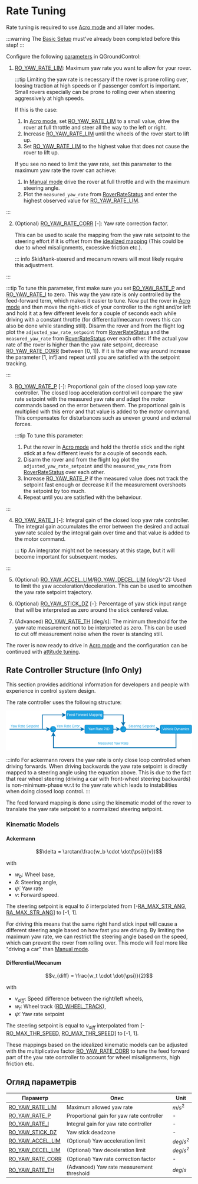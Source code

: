 # Rate Tuning

Rate tuning is required to use [Acro mode](../flight_modes_rover/manual.md#acro-mode) and all later modes.

:::warning
The [Basic Setup](basic_setup.md) must've already been completed before this step!
:::

Configure the following [parameters](../advanced_config/parameters.md) in QGroundControl:

1. [RO_YAW_RATE_LIM](#RO_YAW_RATE_LIM): Maximum yaw rate you want to allow for your rover.

   :::tip
   Limiting the yaw rate is necessary if the rover is prone rolling over, loosing traction at high speeds or if passenger comfort is important.
   Small rovers especially can be prone to rolling over when steering aggressively at high speeds.

   If this is the case:

   1. In [Acro mode](../flight_modes_rover/manual.md#acro-mode), set [RO_YAW_RATE_LIM](#RO_YAW_RATE_LIM) to a small value, drive the rover at full throttle and steer all the way to the left or right.
   2. Increase [RO_YAW_RATE_LIM](#RO_YAW_RATE_LIM) until the wheels of the rover start to lift up.
   3. Set [RO_YAW_RATE_LIM](#RO_YAW_RATE_LIM) to the highest value that does not cause the rover to lift up.

   If you see no need to limit the yaw rate, set this parameter to the maximum yaw rate the rover can achieve:

   1. In [Manual mode](../flight_modes_rover/manual.md#manual-mode) drive the rover at full throttle and with the maximum steering angle.
   2. Plot the `measured_yaw_rate` from [RoverRateStatus](../msg_docs/RoverRateStatus.md) and enter the highest observed value for [RO_YAW_RATE_LIM](#RO_YAW_RATE_LIM).


:::

2. (Optional) [RO_YAW_RATE_CORR](#RO_YAW_RATE_CORR) [-]: Yaw rate correction factor.

   This can be used to scale the mapping from the yaw rate setpoint to the steering effort if it is offset from the [idealized mapping](#kinematic-models) (This could be due to wheel misalignments, excessive friction etc.).

   ::: info
   Skid/tank-steered and mecanum rovers will most likely require this adjustment.

:::

   :::tip
   To tune this parameter, first make sure you set [RO_YAW_RATE_P](#RO_YAW_RATE_P) and [RO_YAW_RATE_I](#RO_YAW_RATE_I) to zero.
   This way the yaw rate is only controlled by the feed-forward term, which makes it easier to tune.
   Now put the rover in [Acro mode](../flight_modes_rover/manual.md#acro-mode) and then move the right-stick of your controller to the right and/or left and hold it at a few different levels for a couple of seconds each while driving with a constant throttle (for differential/mecanum rovers this can also be done while standing still).
   Disarm the rover and from the flight log plot the `adjusted_yaw_rate_setpoint` from [RoverRateStatus](../msg_docs/RoverRateStatus.md) and the `measured_yaw_rate` from [RoverRateStatus](../msg_docs/RoverRateStatus.md) over each other.
   If the actual yaw rate of the rover is higher than the yaw rate setpoint, decrease [RO_YAW_RATE_CORR](#RO_YAW_RATE_CORR) (between [0, 1]).
   If it is the other way around increase the parameter [1, inf] and repeat until you are satisfied with the setpoint tracking.

:::

3. [RO_YAW_RATE_P](#RO_YAW_RATE_P) [-]: Proportional gain of the closed loop yaw rate controller.
   The closed loop acceleration control will compare the yaw rate setpoint with the measured yaw rate and adapt the motor commands based on the error between them.
   The proportional gain is multiplied with this error and that value is added to the motor command.
   This compensates for disturbances such as uneven ground and external forces.

   :::tip
   To tune this parameter:

   1. Put the rover in [Acro mode](../flight_modes_rover/manual.md#acro-mode) and hold the throttle stick and the right stick at a few different levels for a couple of seconds each.
   2. Disarm the rover and from the flight log plot the `adjusted_yaw_rate_setpoint` and the `measured_yaw_rate` from [RoverRateStatus](../msg_docs/RoverRateStatus.md) over each other.
   3. Increase [RO_YAW_RATE_P](#RO_YAW_RATE_P) if the measured value does not track the setpoint fast enough or decrease it if the measurement overshoots the setpoint by too much.
   4. Repeat until you are satisfied with the behaviour.

:::

4. [RO_YAW_RATE_I](#RO_YAW_RATE_I) [-]: Integral gain of the closed loop yaw rate controller.
   The integral gain accumulates the error between the desired and actual yaw rate scaled by the integral gain over time and that value is added to the motor command.

   ::: tip
   An integrator might not be necessary at this stage, but it will become important for subsequent modes.

:::

5. (Optional) [RO_YAW_ACCEL_LIM](#RO_YAW_ACCEL_LIM)/[RO_YAW_DECEL_LIM](#RO_YAW_DECEL_LIM) [deg/s^2]: Used to limit the yaw acceleration/deceleration.
   This can be used to smoothen the yaw rate setpoint trajectory.

6. (Optional) [RO_YAW_STICK_DZ](#RO_YAW_STICK_DZ) [-]: Percentage of yaw stick input range that will be interpreted as zero around the stick centered value.

7. (Advanced) [RO_YAW_RATE_TH](#RO_YAW_RATE_TH) [deg/s]: The minimum threshold for the yaw rate measurement not to be interpreted as zero.
   This can be used to cut off measurement noise when the rover is standing still.

The rover is now ready to drive in [Acro mode](../flight_modes_rover/manual.md#acro-mode) and the configuration can be continued with [attitude tuning](attitude_tuning.md).

## Rate Controller Structure (Info Only)

This section provides additional information for developers and people with experience in control system design.

The rate controller uses the following structure:

![Rover Rate Controller](../../assets/config/rover/rover_rate_controller.png)

:::info
For ackermann rovers the yaw rate is only close loop controlled when driving forwards.
When driving backwards the yaw rate setpoint is directly mapped to a steering angle using the equation above.
This is due to the fact that rear wheel steering (driving a car with front-wheel steering backwards) is non-minimum-phase w.r.t to the yaw rate which leads to instabilities when doing closed loop control.
:::

The feed forward mapping is done using the kinematic model of the rover to translate the yaw rate setpoint to a normalized steering setpoint.

### Kinematic Models

#### Ackermann

<!-- prettier-ignore -->

$$\delta = \arctan(\frac{w_b \cdot \dot{\psi}}{v})$$

with

- $w_b:$ Wheel base,
- $\delta:$ Steering angle,
- $\dot{\psi}:$ Yaw rate
- $v:$ Forward speed.

The steering setpoint is equal to $\delta$ interpolated from [-[RA_MAX_STR_ANG](../advanced_config/parameter_reference.md#RA_MAX_STR_ANG), [RA_MAX_STR_ANG](../advanced_config/parameter_reference.md#RA_MAX_STR_ANG)] to [-1, 1].

For driving this means that the same right hand stick input will cause a different steering angle based on how fast you are driving.
By limiting the maximum yaw rate, we can restrict the steering angle based on the speed, which can prevent the rover from rolling over.
This mode will feel more like "driving a car" than [Manual mode](../flight_modes_rover/manual.md#manual-mode).

#### Differential/Mecanum

<!-- prettier-ignore -->

$$v_{diff} = \frac{w_t \cdot \dot{\psi}}{2}$$

with

- $v_{diff}:$ Speed difference between the right/left wheels,
- $w_t:$ Wheel track ([RD_WHEEL_TRACK](../advanced_config/parameter_reference.md#RD_WHEEL_TRACK)),
- $\dot{\psi}:$ Yaw rate setpoint

The steering setpoint is equal to $v_{diff}$ interpolated from [-[RO_MAX_THR_SPEED](../advanced_config/parameter_reference.md#RO_MAX_THR_SPEED), [RO_MAX_THR_SPEED](../advanced_config/parameter_reference.md#RO_MAX_THR_SPEED)] to [-1, 1].

These mappings based on the idealized kinematic models can be adjusted with the multiplicative factor [RO_YAW_RATE_CORR](../advanced_config/parameter_reference.md#RO_YAW_RATE_CORR) to tune the feed forward part of the yaw rate controller to account for wheel misalignments, high friction etc.

## Огляд параметрів

| Параметр                                                                                                                                                                   | Опис                                                         | Unit      |
| -------------------------------------------------------------------------------------------------------------------------------------------------------------------------- | ------------------------------------------------------------ | --------- |
| <a id="RO_YAW_RATE_LIM"></a>[RO_YAW_RATE_LIM](../advanced_config/parameter_reference.md#RO_YAW_RATE_LIM)    | Maximum allowed yaw rate                                     | $m/s^2$   |
| <a id="RO_YAW_RATE_P"></a>[RO_YAW_RATE_P](../advanced_config/parameter_reference.md#RO_YAW_RATE_P)          | Proportional gain for yaw rate controller                    | -         |
| <a id="RO_YAW_RATE_I"></a>[RO_YAW_RATE_I](../advanced_config/parameter_reference.md#RO_YAW_RATE_I)          | Integral gain for yaw rate controller                        | -         |
| <a id="RO_YAW_STICK_DZ"></a>[RO_YAW_STICK_DZ](../advanced_config/parameter_reference.md#RO_YAW_STICK_DZ)    | Yaw stick deadzone                                           | -         |
| <a id="RO_YAW_ACCEL_LIM"></a>[RO_YAW_ACCEL_LIM](../advanced_config/parameter_reference.md#RO_YAW_ACCEL_LIM) | (Optional) Yaw acceleration limit         | $deg/s^2$ |
| <a id="RO_YAW_DECEL_LIM"></a>[RO_YAW_DECEL_LIM](../advanced_config/parameter_reference.md#RO_YAW_DECEL_LIM) | (Optional) Yaw deceleration limit         | $deg/s^2$ |
| <a id="RO_YAW_RATE_CORR"></a>[RO_YAW_RATE_CORR](../advanced_config/parameter_reference.md#RO_YAW_RATE_CORR) | (Optional) Yaw rate correction factor     | -         |
| <a id="RO_YAW_RATE_TH"></a>[RO_YAW_RATE_TH](../advanced_config/parameter_reference.md#RO_YAW_RATE_TH)       | (Advanced) Yaw rate measurement threshold | $deg/s$   |
